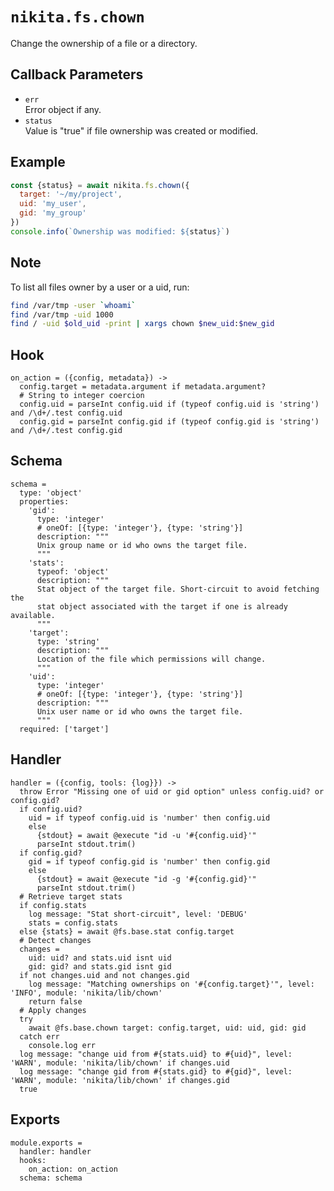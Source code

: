 
# `nikita.fs.chown`

Change the ownership of a file or a directory.

## Callback Parameters

* `err`   
  Error object if any.   
* `status`   
  Value is "true" if file ownership was created or modified.   

## Example

```js
const {status} = await nikita.fs.chown({
  target: '~/my/project',
  uid: 'my_user',
  gid: 'my_group'
})
console.info(`Ownership was modified: ${status}`)
```

## Note

To list all files owner by a user or a uid, run:

```bash
find /var/tmp -user `whoami`
find /var/tmp -uid 1000
find / -uid $old_uid -print | xargs chown $new_uid:$new_gid
```

## Hook

    on_action = ({config, metadata}) ->
      config.target = metadata.argument if metadata.argument?
      # String to integer coercion
      config.uid = parseInt config.uid if (typeof config.uid is 'string') and /\d+/.test config.uid
      config.gid = parseInt config.gid if (typeof config.gid is 'string') and /\d+/.test config.gid

## Schema

    schema =
      type: 'object'
      properties:
        'gid':
          type: 'integer'
          # oneOf: [{type: 'integer'}, {type: 'string'}]
          description: """
          Unix group name or id who owns the target file.
          """
        'stats':
          typeof: 'object'
          description: """
          Stat object of the target file. Short-circuit to avoid fetching the
          stat object associated with the target if one is already available.
          """
        'target':
          type: 'string'
          description: """
          Location of the file which permissions will change.
          """
        'uid':
          type: 'integer'
          # oneOf: [{type: 'integer'}, {type: 'string'}]
          description: """
          Unix user name or id who owns the target file.
          """
      required: ['target']

## Handler

    handler = ({config, tools: {log}}) ->
      throw Error "Missing one of uid or gid option" unless config.uid? or config.gid?
      if config.uid?
        uid = if typeof config.uid is 'number' then config.uid
        else
          {stdout} = await @execute "id -u '#{config.uid}'"
          parseInt stdout.trim()
      if config.gid?
        gid = if typeof config.gid is 'number' then config.gid
        else
          {stdout} = await @execute "id -g '#{config.gid}'"
          parseInt stdout.trim()
      # Retrieve target stats
      if config.stats
        log message: "Stat short-circuit", level: 'DEBUG'
        stats = config.stats
      else {stats} = await @fs.base.stat config.target
      # Detect changes
      changes =
        uid: uid? and stats.uid isnt uid
        gid: gid? and stats.gid isnt gid
      if not changes.uid and not changes.gid
        log message: "Matching ownerships on '#{config.target}'", level: 'INFO', module: 'nikita/lib/chown'
        return false
      # Apply changes
      try
        await @fs.base.chown target: config.target, uid: uid, gid: gid
      catch err
        console.log err
      log message: "change uid from #{stats.uid} to #{uid}", level: 'WARN', module: 'nikita/lib/chown' if changes.uid
      log message: "change gid from #{stats.gid} to #{gid}", level: 'WARN', module: 'nikita/lib/chown' if changes.gid
      true

## Exports

    module.exports =
      handler: handler
      hooks:
        on_action: on_action
      schema: schema

